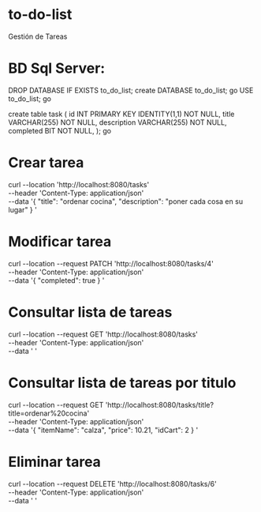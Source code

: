 # to-do-list
Gestión de Tareas

# BD Sql Server:
DROP DATABASE IF EXISTS to_do_list;
create DATABASE to_do_list;
go
USE to_do_list;
go

create table task
(
id       INT PRIMARY KEY IDENTITY(1,1)  NOT NULL,
title    VARCHAR(255) NOT NULL,
description   VARCHAR(255) NOT NULL,
completed   BIT NOT NULL,
);
go

# Crear tarea
curl --location 'http://localhost:8080/tasks' \
--header 'Content-Type: application/json' \
--data '{
"title": "ordenar cocina",
"description": "poner cada cosa en su lugar"
}
'
# Modificar tarea
curl --location --request PATCH 'http://localhost:8080/tasks/4' \
--header 'Content-Type: application/json' \
--data '{
"completed": true
}
'
# Consultar lista de tareas
curl --location --request GET 'http://localhost:8080/tasks' \
--header 'Content-Type: application/json' \
--data '
'
# Consultar lista de tareas por titulo
curl --location --request GET 'http://localhost:8080/tasks/title?title=ordenar%20cocina' \
--header 'Content-Type: application/json' \
--data '{
"itemName": "calza",
"price": 10.21,
"idCart": 2
}
'
# Eliminar tarea
curl --location --request DELETE 'http://localhost:8080/tasks/6' \
--header 'Content-Type: application/json' \
--data '
'
